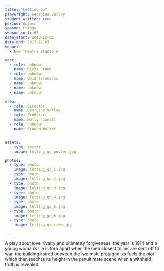```yaml
---
title: "Letting Go"
playwright: Georgina Varley
student_written: true
period: Autumn
season: Fringe
season_sort: 85
date_start: 2013-12-02
date_end: 2013-12-03
venue:
  - New Theatre Studio A

cast:
  - role: unknown
    name: Ricki Crook
  - role: unknown
    name: Omid Faramarzi
  - name: unknown
  - name: unknown
  - name: unknown

crew:
  - role: Director
    name: Georgina Varley
  - role: Producer
    name: Holly Pownall
  - role: unknown
    name: Sioned Walker


assets:
  - type: poster
    image: letting_go_poster.jpg

photos:
  - type: photo
    image: letting_go_1.jpg
  - type: photo
    image: letting_go_2.jpg
  - type: photo
    image: letting_go_3.jpg
  - type: photo
    image: letting_go_4.jpg
  - type: photo
    image: letting_go_5.jpg
  - type: photo
    image: letting_go_6.jpg
  - type: photo
    image: letting_go_crew.jpg

---
```

A play about love, rivalry and ultimately forgiveness, the year is 1914 and a young woman’s life is torn apart when the men closest to her are sent off to war, the building hatred between the two male protagonists fuels the plot which then reaches its height in the penultimate scene when a withheld truth is revealed.
